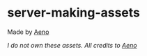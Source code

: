 # server-making-assets

Made by [Aeno](https://www.youtube.com/@AenoTM)

*I do not own these assets. All credits to [Aeno](https://www.youtube.com/@AenoTM)*
